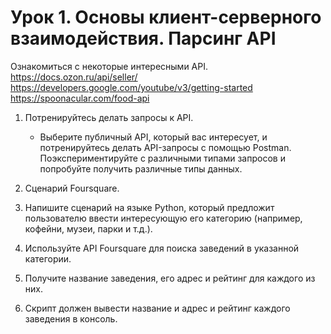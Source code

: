 # Урок 1. Основы клиент-серверного взаимодействия. Парсинг API

Ознакомиться с некоторые интересными API. https://docs.ozon.ru/api/seller/ https://developers.google.com/youtube/v3/getting-started https://spoonacular.com/food-api

1. Потренируйтесь делать запросы к API. 

    - Выберите публичный API, который вас интересует, и потренируйтесь делать API-запросы с помощью Postman. Поэкспериментируйте с различными типами запросов и попробуйте получить различные типы данных.   

2. Сценарий Foursquare.

3. Напишите сценарий на языке Python, который предложит пользователю ввести интересующую его категорию (например, кофейни, музеи, парки и т.д.).
4. Используйте API Foursquare для поиска заведений в указанной категории.
5. Получите название заведения, его адрес и рейтинг для каждого из них.
6. Скрипт должен вывести название и адрес и рейтинг каждого заведения в консоль.